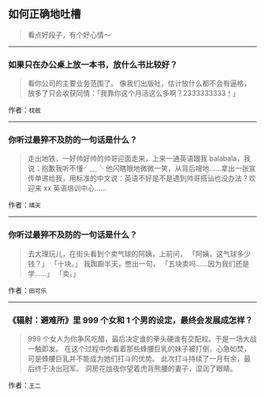 ## 如何正确地吐槽

> 看点好段子，有个好心情～


 
---

### 如果只在办公桌上放一本书，放什么书比较好？

> 看你公司的主要业务范围了。
> 像我们出版社，估计放什么都不会有逼格，放多了只会收获同情：「我靠你这个月活这么多啊？2333333333！」


作者：`枕舷`

---

### 你听过最猝不及防的一句话是什么？

> 走出地铁，一好帅好帅的帅哥迎面走来，上来一通英语跟我 balabala，我说：抱歉我听不懂╯﹏╰
> 他闪瞎眼地微微一笑，从背后嗖地……拿出一张宣传单递给我，用标准的中文说：英语不好是不是遇到帅哥搭讪也没办法？欢迎来 xx 英语培训中心……


作者：`晴天`

---

### 你听过最猝不及防的一句话是什么？

> 去大理玩儿，在街头看到个卖气球的阿姨，上前问，
> 「阿姨，这气球多少钱？」
> 「十块。」
> 我踟蹰半天，憋出一句，
> 「五块卖吗……因为我们还是学……」
> 「卖。」


作者：`田可乐`

---

### 《辐射：避难所》里 999 个女和 1 个男的设定，最终会发展成怎样？

> 999 个女人为你争风吃醋，最后决定谁的拳头硬谁有交配权。于是一场大战一触即发。
> 在这个过程中你看着那些蜂腰巨乳的妹子被打倒，心急如焚，可是蜂腰巨乳并不能成为她们打斗的优势。
> 此次打斗持续了一月有余，最后终于决出冠军。
> 洞房花烛夜你望着虎背熊腰的妻子，湿润了眼睛。


作者：`王二`